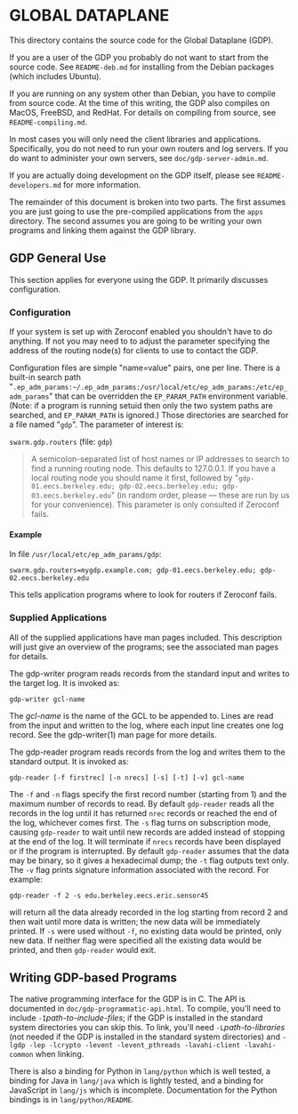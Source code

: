 <!-- Use "pandoc -sS -o README.html README.md" to process this to HTML -->

GLOBAL DATAPLANE
================

This directory contains the source code for the Global Dataplane (GDP).

If you are a user of the GDP you probably do not want to start from
the source code.  See `README-deb.md` for installing from the Debian
packages (which includes Ubuntu).

If you are running on any system other than Debian, you have to
compile from source code.  At the time of this writing, the GDP
also compiles on MacOS, FreeBSD, and RedHat.  For details on
compiling from source, see `README-compiling.md`.

In most cases you will only need the client libraries and
applications.  Specifically, you do not need to run your own
routers and log servers.  If you do want to administer your own
servers, see `doc/gdp-server-admin.md`.

If you are actually doing development on the GDP itself, please
see `README-developers.md` for more information.

The remainder of this document is broken into two parts.  The first
assumes you are just going to use the pre-compiled applications from
the `apps` directory.  The second assumes you are going to be
writing your own programs and linking them against the GDP library.

GDP General Use
---------------

This section applies for everyone using the GDP.  It primarily
discusses configuration.

### Configuration

If your system is set up with Zeroconf enabled you shouldn't have
to do anything.  If not you may need to to adjust the parameter
specifying the address of the routing node(s) for clients to use
to contact the GDP.

Configuration files are simple "name=value" pairs, one per line.
There is a built-in search path
"`.ep_adm_params:~/.ep_adm_params:/usr/local/etc/ep_adm_params:/etc/ep_adm_params`"
that can be overridden the `EP_PARAM_PATH` environment variable.
(Note: if a program is running setuid then only the two
system paths are searched, and `EP_PARAM_PATH` is ignored.)
Those directories are searched for a file named "`gdp`".  The
parameter of interest is:

`swarm.gdp.routers`         (file: `gdp`)

> A semicolon-separated list of host names or IP
addresses to search to find a running routing node.
This defaults to 127.0.0.1.  If you have a local
routing node you should name it first, followed by
"`gdp-01.eecs.berkeley.edu; gdp-02.eecs.berkeley.edu; gdp-03.eecs.berkeley.edu`"
(in random order, please &mdash; these are run by us for your
convenience).  This parameter is only consulted if
Zeroconf fails.

#### Example

In file `/usr/local/etc/ep_adm_params/gdp`:

	swarm.gdp.routers=mygdp.example.com; gdp-01.eecs.berkeley.edu; gdp-02.eecs.berkeley.edu

This tells application programs
where to look for routers if Zeroconf fails.

### Supplied Applications

All of the supplied applications have man pages included.  This
description will just give an overview of the programs; see the
associated man pages for details.

The gdp-writer program reads records from the standard input
and writes to the target log.  It is invoked as:

	gdp-writer gcl-name

The _gcl-name_ is the name of the GCL to be appended to.  Lines are
read from the input and written to the log, where each input
line creates one log record.  See the gdp-writer(1) man page
for more details.

The gdp-reader program reads records from the log and writes
them to the standard output.  It is invoked as:

	gdp-reader [-f firstrec] [-n nrecs] [-s] [-t] [-v] gcl-name

The `-f` and `-n` flags specify the first record number (starting
from 1) and the maximum number of records to read.  By default
`gdp-reader` reads all the records in the log until it has returned
`nrec` records or reached the end of the log, whichever comes first.
The `-s` flag turns on subscription mode, causing `gdp-reader` to
wait until new records are added instead of stopping at the end of
the log.  It will terminate if `nrecs` records have been displayed
or if the program is interrupted.  By default `gdp-reader` assumes
that the data may be binary, so it gives a hexadecimal dump; the
`-t` flag outputs text only.  The `-v` flag prints signature
information associated with the record.  For example:

	gdp-reader -f 2 -s edu.berkeley.eecs.eric.sensor45

will return all the data already recorded in the log starting
from record 2 and then wait until more data is written; the new
data will be immediately printed.  If `-s` were used without `-f`,
no existing data would be printed, only new data.  If neither
flag were specified all the existing data would be printed, and
then `gdp-reader` would exit.

Writing GDP-based Programs
--------------------------

The native programming interface for the GDP is in C.  The API is
documented in `doc/gdp-programmatic-api.html`.  To compile,
you'll need to include `-I`_path-to-include-files_; if the GDP
is installed in the standard system directories you can skip this.
To link, you'll need `-L`_path-to-libraries_ (not needed if the
GDP is installed in the standard system directories) and
`-lgdp -lep -lcrypto -levent -levent_pthreads -lavahi-client -lavahi-common`
when linking.

There is also a binding for Python in `lang/python` which is well
tested, a binding for Java in `lang/java` which is lightly tested,
and a binding for JavaScript in `lang/js` which is incomplete.
Documentation for the Python bindings is in `lang/python/README`.

<!-- vim: set ai sw=4 sts=4 ts=4 : -->
